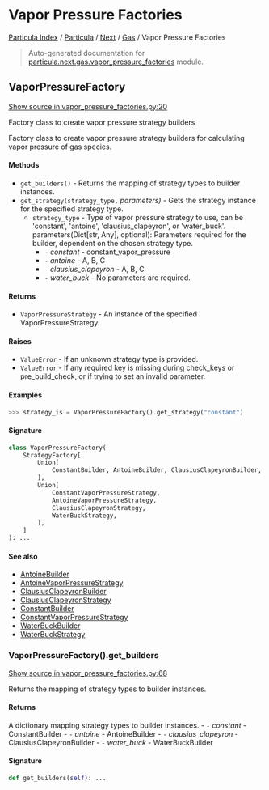 # Vapor Pressure Factories

[Particula Index](../../../README.md#particula-index) / [Particula](../../index.md#particula) / [Next](../index.md#next) / [Gas](./index.md#gas) / Vapor Pressure Factories

> Auto-generated documentation for [particula.next.gas.vapor_pressure_factories](https://github.com/uncscode/particula/blob/main/particula/next/gas/vapor_pressure_factories.py) module.

## VaporPressureFactory

[Show source in vapor_pressure_factories.py:20](https://github.com/uncscode/particula/blob/main/particula/next/gas/vapor_pressure_factories.py#L20)

Factory class to create vapor pressure strategy builders

Factory class to create vapor pressure strategy builders for calculating
vapor pressure of gas species.

#### Methods

- `get_builders()` - Returns the mapping of strategy types to builder
instances.
- `get_strategy(strategy_type,` *parameters)* - Gets the strategy instance
for the specified strategy type.
    - `strategy_type` - Type of vapor pressure strategy to use, can be
    'constant', 'antoine', 'clausius_clapeyron', or 'water_buck'.
    parameters(Dict[str, Any], optional): Parameters required for the
    builder, dependent on the chosen strategy type.
        - `-` *constant* - constant_vapor_pressure
        - `-` *antoine* - A, B, C
        - `-` *clausius_clapeyron* - A, B, C
        - `-` *water_buck* - No parameters are required.

#### Returns

- `VaporPressureStrategy` - An instance of the specified
    VaporPressureStrategy.

#### Raises

- `ValueError` - If an unknown strategy type is provided.
- `ValueError` - If any required key is missing during check_keys or
    pre_build_check, or if trying to set an invalid parameter.

#### Examples

```python
>>> strategy_is = VaporPressureFactory().get_strategy("constant")
```

#### Signature

```python
class VaporPressureFactory(
    StrategyFactory[
        Union[
            ConstantBuilder, AntoineBuilder, ClausiusClapeyronBuilder, WaterBuckBuilder
        ],
        Union[
            ConstantVaporPressureStrategy,
            AntoineVaporPressureStrategy,
            ClausiusClapeyronStrategy,
            WaterBuckStrategy,
        ],
    ]
): ...
```

#### See also

- [AntoineBuilder](./vapor_pressure_builders.md#antoinebuilder)
- [AntoineVaporPressureStrategy](./vapor_pressure_strategies.md#antoinevaporpressurestrategy)
- [ClausiusClapeyronBuilder](./vapor_pressure_builders.md#clausiusclapeyronbuilder)
- [ClausiusClapeyronStrategy](./vapor_pressure_strategies.md#clausiusclapeyronstrategy)
- [ConstantBuilder](./vapor_pressure_builders.md#constantbuilder)
- [ConstantVaporPressureStrategy](./vapor_pressure_strategies.md#constantvaporpressurestrategy)
- [WaterBuckBuilder](./vapor_pressure_builders.md#waterbuckbuilder)
- [WaterBuckStrategy](./vapor_pressure_strategies.md#waterbuckstrategy)

### VaporPressureFactory().get_builders

[Show source in vapor_pressure_factories.py:68](https://github.com/uncscode/particula/blob/main/particula/next/gas/vapor_pressure_factories.py#L68)

Returns the mapping of strategy types to builder instances.

#### Returns

A dictionary mapping strategy types to builder instances.
    - `-` *constant* - ConstantBuilder
    - `-` *antoine* - AntoineBuilder
    - `-` *clausius_clapeyron* - ClausiusClapeyronBuilder
    - `-` *water_buck* - WaterBuckBuilder

#### Signature

```python
def get_builders(self): ...
```

